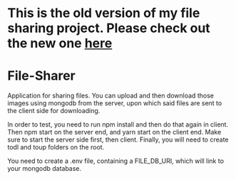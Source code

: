# This is the old version of my file sharing project. Please check out the new one [here](https://github.com/ashhad2002/FileSharer)

# File-Sharer
Application for sharing files. You can upload and then download those images using mongodb from the server, upon which said files are sent to the client side for downloading.

In order to test, you need to run npm install and then do that again in client. Then npm start on the server end, and yarn start on the client end. Make sure to start the server side first, then client. Finally, you will need to create todl and toup folders on the root.

You need to create a .env file, containing a FILE_DB_URI, which will link to your mongodb database. 
